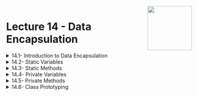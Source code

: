 <img align="right" width="120" height="120" src="https://github.com/cs-MohamedAyman/Computer-Science-Textbooks/blob/master/logos/object-oriented.jpg">

# Lecture 14 - Data Encapsulation

<details>
	<summary>14.1- Introduction to Data Encapsulation</summary>

</details>

<details>
	<summary>14.2- Static Variables</summary>

</details>

<details>
	<summary>14.3- Static Methods</summary>

</details>

<details>
	<summary>14.4- Private Variables</summary>

</details>

<details>
	<summary>14.5- Private Methods</summary>

</details>

<details>
	<summary>14.6- Class Prototyping</summary>

</details>

